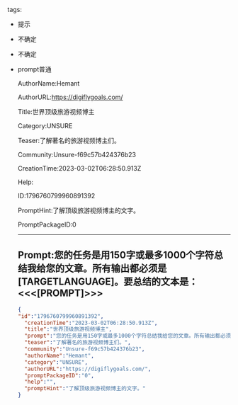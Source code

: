   tags: 
- 提示
- 不确定
- 不确定
- prompt普通

  AuthorName:Hemant

  AuthorURL:https://digiflygoals.com/

  Title:世界顶级旅游视频博主

  Category:UNSURE

  Teaser:了解著名的旅游视频博主们。

  Community:Unsure-f69c57b424376b23

  CreationTime:2023-03-02T06:28:50.913Z

  Help:

  ID:1796760799960891392

  PromptHint:了解顶级旅游视频博主的文字。

  PromptPackageID:0

  ---

  ## Prompt:您的任务是用150字或最多1000个字符总结我给您的文章。所有输出都必须是[TARGETLANGUAGE]。要总结的文本是：<<<[PROMPT]>>>

  ```json
  {
  "id":"1796760799960891392",
    "creationTime":"2023-03-02T06:28:50.913Z",
    "title":"世界顶级旅游视频博主",
    "prompt":"您的任务是用150字或最多1000个字符总结我给您的文章。所有输出都必须是[TARGETLANGUAGE]。要总结的文本是：<<<[PROMPT]>>>",
    "teaser":"了解著名的旅游视频博主们。",
    "community":"Unsure-f69c57b424376b23",
    "authorName":"Hemant",
    "category":"UNSURE",
    "authorURL":"https://digiflygoals.com/",
    "promptPackageID":"0",
    "help":"",
    "promptHint":"了解顶级旅游视频博主的文字。"
  }
  ```
